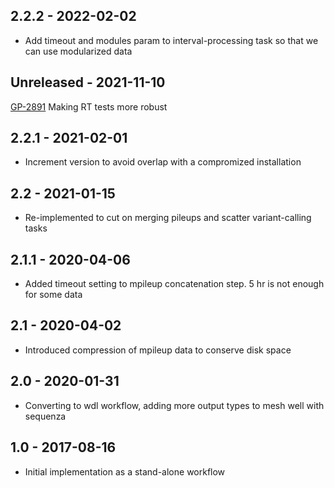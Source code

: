 ## 2.2.2 - 2022-02-02
- Add timeout and modules param to interval-processing task so that we can use modularized data
## Unreleased - 2021-11-10
[GP-2891](https://jira.oicr.on.ca/browse/GP-2891) Making RT tests more robust
## 2.2.1 - 2021-02-01
- Increment version to avoid overlap with a compromized installation
## 2.2   - 2021-01-15
- Re-implemented to cut on merging pileups and scatter variant-calling tasks
## 2.1.1 - 2020-04-06
- Added timeout setting to mpileup concatenation step. 5 hr is not enough for some data
## 2.1 - 2020-04-02
- Introduced compression of mpileup data to conserve disk space
## 2.0 - 2020-01-31
- Converting to wdl workflow, adding more output types to mesh well with sequenza
## 1.0 - 2017-08-16
- Initial implementation as a stand-alone workflow
